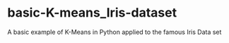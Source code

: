 # basic-K-means_Iris-dataset
A basic example of K-Means in Python applied to the famous Iris Data set
